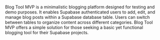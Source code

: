 Blog Tool MVP is a minimalistic blogging platform designed for testing and demo purposes. It enables Supabase authenticated users to add, edit, and manage blog posts within a Supabase database table. Users can switch between tables to organize content across different categories. Blog Tool MVP offers a simple solution for those seeking a basic yet functional blogging tool for their Supabase projects.
